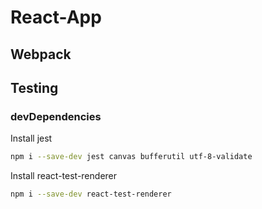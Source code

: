 

# React-App


## Webpack


## Testing

### devDependencies

Install jest

```sh
npm i --save-dev jest canvas bufferutil utf-8-validate
```

Install react-test-renderer

```sh
npm i --save-dev react-test-renderer
```